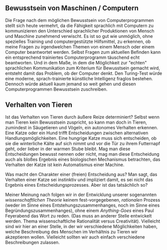## Bewusstsein von Maschinen / Computern
Die Frage nach dem möglichen Bewusstsein von Computerprogrammen stellt sich heute vermehrt, da die Fähigkeit sprachlich mit Computern zu kommunizieren den Unterschied sprachlicher Produktionen von Mensch und Maschine zunehmend verwischt. Es ist so gut wie unmöglich, ohne spezielles Training und computergestützte Hilfsmittel, zu erkennen, ob meine Fragen zu irgendwelchen Themen von einem Mensch oder einem Computer beantwortet werden. Selbst Fragen zum aktuellen Befinden kann ein entsprechend trainiertes Computerprogramm täuschend echt beantworten. Und in dem Maße, in dem die Möglichkeit zur "echten" sprachlichen Kommunikation zum Kriterium für Bewusstsein gemacht wird, entsteht  damit das Problem, ob der Computer denkt. Den Turing-Test würde eine moderne, sprach-trainierte künstliche Intelligenz fraglos bestehen. Dennoch würde aktuell kaum jemand so weit gehen und diesen Computerprogrammen Bewusstsein zuschreiben. 

## Verhalten von Tieren
Ist das Verhalten von Tieren durch äußere Reize determiniert? Selbst wenn man Tieren kein Bewusstsein zuspricht, so kann man doch in Tieren, zumindest in Säugetieren und Vögeln, ein autonomes Verhalten erkennen. Eine Katze oder ein Hund trifft Entscheidungen zwischen alternativen Handlungsmöglichkeiten. Eine hungrige Katze muss sich entscheiden, ob sie die winterliche Kälte auf sich nimmt und vor die Tür zu ihrem Futternapf geht, oder lieber in der warmen Stube bleibt. Mag man diese Entscheidungen bewusst nennen oder nicht, mag man diese Entscheidung auch als bloßes Ergebnis eines biologischen Mechanismus betrachten, das Verhalten der Katze ist kein Automatismus einer Machine.

Was macht den Charakter einer (freien) Entscheidung aus? Man sagt, das Verhalten einer Katze sei instinktiv und impliziert damit, es sei nicht das Ergebnis eines Entscheidungsprozesses. Aber ist das tatsächlich so?

Meiner Meinung nach folgen wir in der Entwicklung unserer sogenannten _wissenschaftlichen Theorie_ keinem fest-vorgegebenen, _rationalen_ Prozess (weder im Sinne eines Entstehungszusammenhanges, noch im Sinne eines Begründungszusammenhanges), ohne einem _Anything-Goes_ eines Paul Feyerabend das Wort zu reden. (Das muss an anderer Stelle entwickelt werden. Thema wissenschaftliche Rationalität versus Creativität). Vielleicht sind wir hier an einer Stelle, in der wir verschiedene Möglichkeiten haben, welche Beschreibung des Menschen im Verhältnis zu Tieren wir akzeptieren wollen. Vielleicht sollten wir auch einfach verschiedene Beschreibungen zulassen.